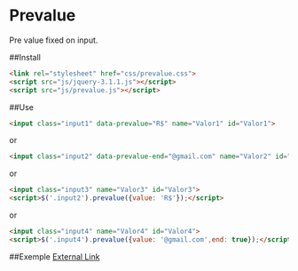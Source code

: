 # Prevalue
Pre value fixed on input.

##Install  
```html
<link rel="stylesheet" href="css/prevalue.css">  
<script src="js/jquery-3.1.1.js"></script>  
<script src="js/prevalue.js"></script>
```

##Use  
```html
<input class="input1" data-prevalue="R$" name="Valor1" id="Valor1">  
```
or  
```html
<input class="input2" data-prevalue-end="@gmail.com" name="Valor2" id="Valor2">  
```
or  
```html
<input class="input3" name="Valor3" id="Valor3">  
<script>$('.input2').prevalue({value: 'R$'});</script>
```
or  
```html
<input class="input4" name="Valor4" id="Valor4">  
<script>$('.input4').prevalue({value: '@gmail.com',end: true});</script>
```

##Exemple
<a href="https://cdn.rawgit.com/figuarnieri/prevalue/master/index.html" target="_blank">External Link</a>
